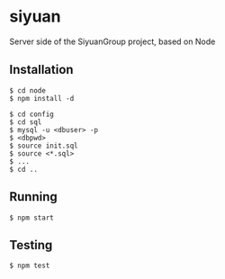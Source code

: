 # siyuan

Server side of the SiyuanGroup project, based on Node


## Installation

```
$ cd node
$ npm install -d
```

```
$ cd config
$ cd sql
$ mysql -u <dbuser> -p
$ <dbpwd>
$ source init.sql
$ source <*.sql>
$ ...
$ cd ..
```


## Running

```
$ npm start
```


## Testing

```
$ npm test
```
